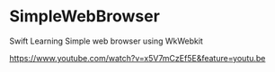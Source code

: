 # SimpleWebBrowser
 Swift Learning Simple web browser using WkWebkit

https://www.youtube.com/watch?v=x5V7mCzEf5E&feature=youtu.be
